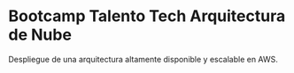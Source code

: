 # Bootcamp Talento Tech Arquitectura de Nube
Despliegue de una arquitectura altamente disponible y escalable en AWS. 
